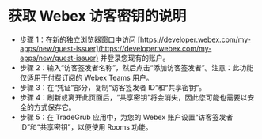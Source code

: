 # 获取 Webex 访客密钥的说明
- 步骤 1：在新的独立浏览器窗口中访问 [https://developer.webex.com/my-apps/new/guest-issuer](https://developer.webex.com/my-apps/new/guest-issuer) 并登录您现有的账户。
- 步骤 2：输入“访客签发者名称”，然后点击“添加访客签发者”。注意：此功能仅适用于付费订阅的 Webex Teams 用户。
- 步骤 3：在“凭证”部分，复制“访客签发者 ID”和“共享密钥”。
- 步骤 4：刷新或离开此页面后，“共享密钥”将会消失，因此您可能也需要以安全的方式保存它。
- 步骤 5：在 TradeGrub 应用中，为您的 Webex 账户设置“访客签发者 ID”和“共享密钥”，以便使用 Rooms 功能。
